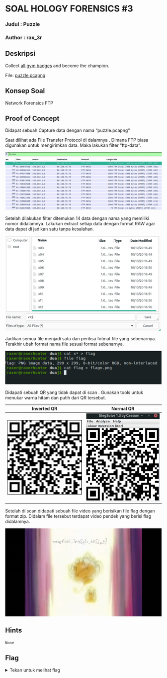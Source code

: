 # SOAL HOLOGY FORENSICS #3

### Judul : Puzzle

### Author : rax_3r

## Deskripsi

Collect [all gym badges](https://drive.google.com/file/d/181XNdx80YP-HVjLQn7jslqLLHtEEnAXC/view?usp=sharing) and become the champion.

File: [puzzle.pcapng](puzzle.pcapng)

## Konsep Soal

Network Forensics FTP

## Proof of Concept

Didapat sebuah Capture data dengan nama “puzzle.pcapng”

Saat dilihat ada File Transfer Protocol di dalamnya . Dimana FTP biasa digunakan untuk mengirimkan data. Maka lakukan filter “ftp-data”.

![capture](img/capture.png)

Setelah dilakukan filter ditemukan 14 data dengan nama yang memiliki nomor didalamnya.
Lakukan extract setiap data dengan format RAW agar data dapat di jadikan satu tanpa kesalahan. 

![fragment](img/fragment.png)

Jadikan semua file menjadi satu dan periksa fotmat file yang sebenarnya. Terakhir ubah format nama file sesuai format sebenarnya.

![joining](img/join.png)

Didapati sebuah QR yang tidak dapat di scan . Gunakan tools untuk menukar warna hitam dan putih dari QR tersebut.

|         Inverted QR          |        Normal QR        |
| :--------------------------: | :---------------------: |
| ![invert](img/qr_invert.png) | ![a](img/qr_normal.png) |

Setelah di scan didapati sebuah file video yang berisikan file flag dengan format zip. Didalam file tersebut terdapat video pendek yang berisi flag didalamnya.

![flag](img/finalize.png)

## Hints

<code>None</code>

## Flag

<details>
<summary>Tekan untuk melihat flag</summary>

    hology3{f1lE_Tr4nSfEr_b0SSquE}

</details>
